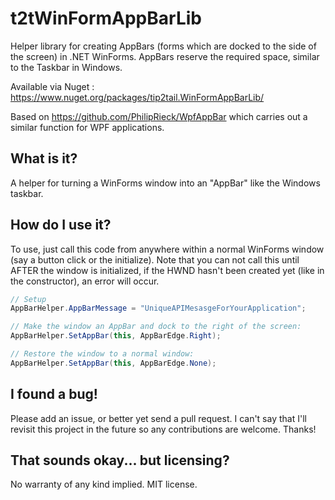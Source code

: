 # t2tWinFormAppBarLib

Helper library for creating AppBars (forms which are docked to the side of the screen) in .NET WinForms.  AppBars reserve the required space, similar to the Taskbar in Windows.

Available via Nuget : https://www.nuget.org/packages/tip2tail.WinFormAppBarLib/

Based on https://github.com/PhilipRieck/WpfAppBar which carries out a similar function for WPF applications.

What is it?
----------
A helper for turning a WinForms window into an "AppBar" like the Windows taskbar.

How do I use it?
----------------
To use, just call this code from anywhere within a normal WinForms window (say a button click or the initialize). Note that you can not call this until AFTER the window is initialized, if the HWND hasn't been created yet (like in the constructor), an error will occur.

```C#
// Setup
AppBarHelper.AppBarMessage = "UniqueAPIMesasgeForYourApplication";

// Make the window an AppBar and dock to the right of the screen:
AppBarHelper.SetAppBar(this, AppBarEdge.Right);

// Restore the window to a normal window:
AppBarHelper.SetAppBar(this, AppBarEdge.None);
```

I found a bug!
--------------
Please add an issue, or better yet send a pull request.  I can't say that I'll revisit this project in the future so any contributions are welcome.
Thanks!

That sounds okay... but licensing?
----------------------------------
No warranty of any kind implied.  MIT license.
